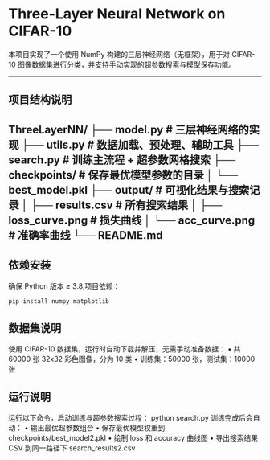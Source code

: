 # Three-Layer Neural Network on CIFAR-10

本项目实现了一个使用 NumPy 构建的三层神经网络（无框架），用于对 CIFAR-10 图像数据集进行分类，并支持手动实现的超参数搜索与模型保存功能。

---

## 项目结构说明
ThreeLayerNN/
├── model.py           # 三层神经网络的实现
├── utils.py           # 数据加载、预处理、辅助工具
├── search.py          # 训练主流程 + 超参数网格搜索
├── checkpoints/       # 保存最优模型参数的目录
│   └── best_model.pkl
├── output/            # 可视化结果与搜索记录
│   ├── results.csv    # 所有搜索结果
│   ├── loss_curve.png # 损失曲线
│   └── acc_curve.png  # 准确率曲线
└── README.md
---

## 依赖安装

确保 Python 版本 ≥ 3.8,项目依赖：

```bash
pip install numpy matplotlib
```

## 数据集说明
使用 CIFAR-10 数据集，运行时自动下载并解压，无需手动准备数据：
	•	共 60000 张 32x32 彩色图像，分为 10 类
	•	训练集：50000 张，测试集：10000 张

## 运行说明

运行以下命令，启动训练与超参数搜索过程：
python search.py
训练完成后会自动：
	•	输出最优超参数组合
	•	保存最优模型权重到 checkpoints/best_model2.pkl
	•	绘制 loss 和 accuracy 曲线图
	•	导出搜索结果 CSV 到同一路径下 search_results2.csv

    